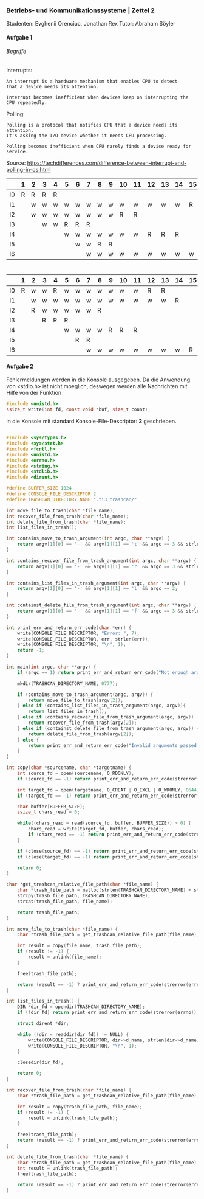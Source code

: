 ### Betriebs- und Kommunikationssysteme | Zettel 2
Studenten: Evghenii Orenciuc, Jonathan Rex
Tutor: Abraham Söyler

#### Aufgabe 1

###### Begriffe

Interrupts:

    An interrupt is a hardware mechanism that enables CPU to detect
    that a device needs its attention.

    Interrupt becomes inefficient when devices keep on interrupting the CPU repeatedly.


Polling:

    Polling is a protocol that notifies CPU that a device needs its attention.
    It's asking the I/O device whether it needs CPU processing.

    Polling becomes inefficient when CPU rarely finds a device ready for service.

Source:
https://techdifferences.com/difference-between-interrupt-and-polling-in-os.html


||1	|2	|3	|4	|5	|6	|7	|8	|9	|10	|11	|12	|13	|14	|15	|16	|17 |
|--|---|---|---|---|---|---|---|---|---|---|---|---|---|---|---|---|---|
|I0	|R	|R	|R	|R													
I1	||	w|	w|	w|	w|	w|	w|	w|	w|	w|	w|	w|	w|	w|	R|	|
I2|	|	w|	w|	w|	w|	w|	w|	w|	w|	R|	R|	|	|	|	|	|
I3|	|	|	w|	w|	R|	R|	R|	|	|	|	|	|	|	|	|	|
I4|	|	|	|	|	w|	w|	w|	w|	w|	w|	w|	R|	R|	R|	|	|
I5|	|	|	|	|	|	w|	w|	R|	R|	|	|	|	|	|	|	|
I6|	|	|	|	|	|	|	w|	w|	w|	w|	w|	w|	w|	w|	w|	R


#
#
#
#


||1|   2|	3|	4|	5|	6|	7|	8|	9|	10|	11|	12|	13|	14|	15|	16|	17
|--|---|---|---|---|---|---|---|---|---|---|---|---|---|---|---|---|---|
I0|	R|	w|	w|	R|	w|	w|	w|	w|	w|	w|	w|	R|	R|	|	|	|
I1|	|	w|	w|	w|	w|	w|	w|	w|	w|	w|	w|	w|	w|	R|	|	|
I2|	|	R|	w|	w|	w|	w|	w|	R|	|	|	|	|	|	|	|	|
I3|	|	|	R|	R|	R|	|	|	|	|	|	|	|	|	|	|	|
I4|	|	|	|	|	w|	w|	w|	w|	R|	R|	R|	|	|	|	|	|
I5|	|	|	|	|	|	R|	R|	|	|	|	|	|	|	|	|	|
I6|	|	|	|	|	|	|	w|	w|	w|	w|	w|	w|	w|	w|	R|	|

#### Aufgabe 2
Fehlermeldungen werden in die Konsole ausgegeben. Da die Anwendung von <stdio.h> ist nicht moeglich, deswegen werden alle Nachrichten mit Hilfe von der Funktion

```c
#include <unistd.h>
ssize_t write(int fd, const void *buf, size_t count);
```
in die Konsole mit standard Konsole-File-Descriptor: **2** geschrieben.

```c

#include <sys/types.h>
#include <sys/stat.h>
#include <fcntl.h>
#include <unistd.h>
#include <errno.h>
#include <string.h>
#include <stdlib.h>
#include <dirent.h>

#define BUFFER_SIZE 1024
#define CONSOLE_FILE_DESCRIPTOR 2
#define TRASHCAN_DIRECTORY_NAME ".ti3_trashcan/"

int move_file_to_trash(char *file_name);
int recover_file_from_trash(char *file_name);
int delete_file_from_trash(char *file_name);
int list_files_in_trash();

int contains_move_to_trash_argument(int argc, char **argv) {
    return argv[1][0] == '-' && argv[1][1] == 't' && argc == 3 && strlen(argv[2]) > 0;
}

int contains_recover_file_from_trash_argument(int argc, char **argv) {
    return argv[1][0] == '-' && argv[1][1] == 'r' && argc == 3 && strlen(argv[2]) > 0;
}

int contains_list_files_in_trash_argument(int argc, char **argv) {
    return argv[1][0] == '-' && argv[1][1] == 'l' && argc == 2;
}

int containst_delete_file_from_trash_argument(int argc, char **argv) {
    return argv[1][0] == '-' && argv[1][1] == 'f' && argc == 3 && strlen(argv[2]) > 0;
}

int print_err_and_return_err_code(char *err) {
    write(CONSOLE_FILE_DESCRIPTOR, "Error: ", 7);
    write(CONSOLE_FILE_DESCRIPTOR, err, strlen(err));
    write(CONSOLE_FILE_DESCRIPTOR, "\n", 1);
    return -1;
}

int main(int argc, char **argv) {
    if (argc == 1) return print_err_and_return_err_code("Not enough arguments!");

    mkdir(TRASHCAN_DIRECTORY_NAME, 0777);

    if (contains_move_to_trash_argument(argc, argv)) {
        return move_file_to_trash(argv[2]);
    } else if (contains_list_files_in_trash_argument(argc, argv)){
        return list_files_in_trash();
    } else if (contains_recover_file_from_trash_argument(argc, argv)) {
        return recover_file_from_trash(argv[2]);
    } else if (containst_delete_file_from_trash_argument(argc, argv)) {
        return delete_file_from_trash(argv[2]);
    } else {
        return print_err_and_return_err_code("Invalid arguments passed!");
    }
}

int copy(char *sourcename, char *targetname) {
    int source_fd = open(sourcename, O_RDONLY);
    if (source_fd == -1) return print_err_and_return_err_code(strerror(errno));

    int target_fd = open(targetname, O_CREAT | O_EXCL | O_WRONLY, 0644);
    if (target_fd == -1) return print_err_and_return_err_code(strerror(errno));

    char buffer[BUFFER_SIZE];
    ssize_t chars_read = 0;

    while((chars_read = read(source_fd, buffer, BUFFER_SIZE)) > 0) {
        chars_read = write(target_fd, buffer, chars_read);
        if (chars_read == -1) return print_err_and_return_err_code(strerror(errno));
    }

    if (close(source_fd) == -1) return print_err_and_return_err_code(strerror(errno));
    if (close(target_fd) == -1) return print_err_and_return_err_code(strerror(errno));

    return 0;
}

char *get_trashcan_relative_file_path(char *file_name) {
    char *trash_file_path = malloc(strlen(TRASHCAN_DIRECTORY_NAME) + strlen(file_name) + 1);
    strcpy(trash_file_path, TRASHCAN_DIRECTORY_NAME);
    strcat(trash_file_path, file_name);

    return trash_file_path;
}

int move_file_to_trash(char *file_name) {
    char *trash_file_path = get_trashcan_relative_file_path(file_name);

    int result = copy(file_name, trash_file_path);
    if (result != -1) {
        result = unlink(file_name);
    }

    free(trash_file_path);

    return (result == -1) ? print_err_and_return_err_code(strerror(errno)) : 0;
}

int list_files_in_trash() {
    DIR *dir_fd = opendir(TRASHCAN_DIRECTORY_NAME);
    if (!dir_fd) return print_err_and_return_err_code(strerror(errno));

    struct dirent *dir;

    while ((dir = readdir(dir_fd)) != NULL) {
        write(CONSOLE_FILE_DESCRIPTOR, dir->d_name, strlen(dir->d_name));
        write(CONSOLE_FILE_DESCRIPTOR, "\n", 1);
    }

    closedir(dir_fd);

    return 0;
}

int recover_file_from_trash(char *file_name) {
    char *trash_file_path = get_trashcan_relative_file_path(file_name);

    int result = copy(trash_file_path, file_name);
    if (result != -1) {
        result = unlink(trash_file_path);
    }

    free(trash_file_path);
    return (result == -1) ? print_err_and_return_err_code(strerror(errno)) : 0;
}

int delete_file_from_trash(char *file_name) {
    char *trash_file_path = get_trashcan_relative_file_path(file_name);
    int result = unlink(trash_file_path);
    free(trash_file_path);

    return (result == -1) ? print_err_and_return_err_code(strerror(errno)) : 0;
}

```
